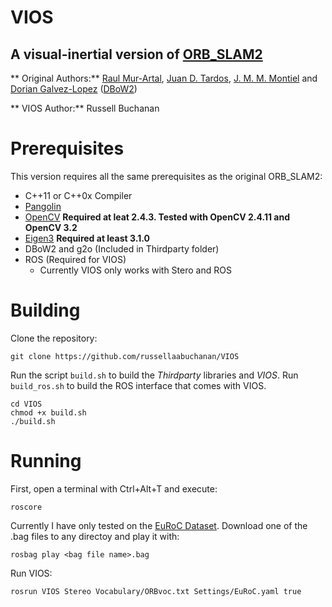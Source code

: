 # VIOS
## A visual-inertial version of [ORB_SLAM2](https://github.com/raulmur/ORB_SLAM2)
** Original Authors:** [Raul Mur-Artal](http://webdiis.unizar.es/~raulmur/), [Juan D. Tardos](http://webdiis.unizar.es/~jdtardos/), [J. M. M. Montiel](http://webdiis.unizar.es/~josemari/) and [Dorian Galvez-Lopez](http://doriangalvez.com/) ([DBoW2](https://github.com/dorian3d/DBoW2))

** VIOS Author:** Russell Buchanan 

# Prerequisites
This version requires all the same prerequisites as the original ORB_SLAM2:

* C++11 or C++0x Compiler
* [Pangolin](https://github.com/stevenlovegrove/Pangolin)
* [OpenCV](http://opencv.org) **Required at leat 2.4.3. Tested with OpenCV 2.4.11 and OpenCV 3.2**
* [Eigen3](http://eigen.tuxfamily.org) **Required at least 3.1.0**
* DBoW2 and g2o (Included in Thirdparty folder)
* ROS (Required for VIOS)
    * Currently VIOS only works with Stero and ROS

# Building

Clone the repository:
```
git clone https://github.com/russellaabuchanan/VIOS
```

Run the script `build.sh` to build the *Thirdparty* libraries and *VIOS*. Run `build_ros.sh` to build the ROS interface that comes with VIOS.
```
cd VIOS
chmod +x build.sh
./build.sh
```

# Running
First, open a terminal with Ctrl+Alt+T and execute:
```
roscore
```

Currently I have only tested on the [EuRoC Dataset](http://projects.asl.ethz.ch/datasets/doku.php?id=kmavvisualinertialdatasets). Download one of the .bag files to any directoy and play it with:
```
rosbag play <bag file name>.bag
```

Run VIOS:
```
rosrun VIOS Stereo Vocabulary/ORBvoc.txt Settings/EuRoC.yaml true
```



